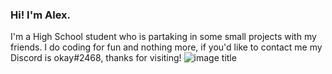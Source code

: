 ### Hi! I'm Alex.

I'm a High School student who is partaking in some small projects with my friends. I do coding for fun and nothing more, if you'd like to contact me my Discord is okay#2468, thanks for visiting!
![image title](https://rushter.com/counter.svg)
